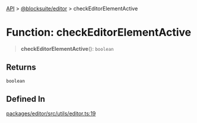 [API](../../../index.md) > [@blocksuite/editor](../index.md) > checkEditorElementActive

# Function: checkEditorElementActive

> **checkEditorElementActive**(): `boolean`

## Returns

`boolean`

## Defined In

[packages/editor/src/utils/editor.ts:19](https://github.com/Saul-Mirone/blocksuite/blob/f2324b82e/packages/editor/src/utils/editor.ts#L19)

